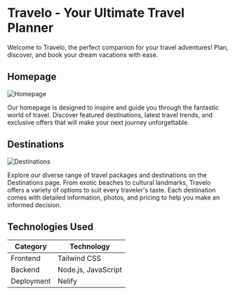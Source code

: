 # Travelo - Your Ultimate Travel Planner

Welcome to Travelo, the perfect companion for your travel adventures! Plan, discover, and book your dream vacations with ease.

## Homepage
![Homepage](https://github.com/AK016/Travelo/assets/123861375/a4069647-1132-4ccd-9734-8b377acb2683)

Our homepage is designed to inspire and guide you through the fantastic world of travel. Discover featured destinations, latest travel trends, and exclusive offers that will make your next journey unforgettable.

## Destinations
![Destinations](https://github.com/AK016/Travelo/assets/123861375/f6a652cb-2474-41c5-b3f8-b3a4f3e337d4)


Explore our diverse range of travel packages and destinations on the Destinations page. From exotic beaches to cultural landmarks, Travelo offers a variety of options to suit every traveler's taste. Each destination comes with detailed information, photos, and pricing to help you make an informed decision.

## Technologies Used

| Category          | Technology                                |
|-------------------|-------------------------------------------|
| Frontend          | Tailwind CSS                              |
| Backend           | Node.js, JavaScript                       |
| Deployment        | Nelify                                    |
